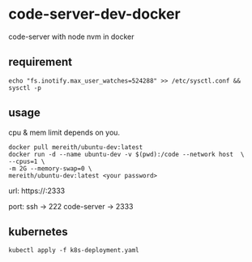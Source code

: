 # code-server-dev-docker
code-server with node nvm in docker
## requirement
```
echo "fs.inotify.max_user_watches=524288" >> /etc/sysctl.conf && sysctl -p
```
## usage
cpu & mem limit depends on you.
```
docker pull mereith/ubuntu-dev:latest
docker run -d --name ubuntu-dev -v $(pwd):/code --network host  \
--cpus=1 \
-m 2G --memory-swap=0 \
mereith/ubuntu-dev:latest <your password>
```

url:    https://<ip>:2333
  
port:    ssh -> 222     code-server -> 2333
  
## kubernetes
```
kubectl apply -f k8s-deployment.yaml
```
